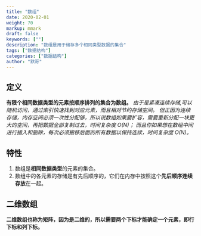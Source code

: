 ```yaml
---  
title: "数组"  
date: 2020-02-01
weight: 70  
markup: mmark  
draft: false  
keywords: [""]  
description: "数组是用于储存多个相同类型数据的集合"  
tags: ["数据结构"]  
categories: ["数据结构"]  
author: "默哥"  
---
```

## 定义
**有限个相同数据类型的元素按顺序排列的集合为数组。**
*由于是紧凑连续存储,可以随机访问，通过索引快速找到对应元素，而且相对节约存储空间。
但正因为连续存储，内存空间必须一次性分配够，所以说数组如果要扩容，需要重新分配一块更大的空间，再把数据全部复制过去，时间复杂度 O(N)；
而且你如果想在数组中间进行插入和删除，每次必须搬移后面的所有数据以保持连续，时间复杂度 O(N)。*
## 特性
1. 数组是**相同数据类型**的元素的集合。
2. 数组中的各元素的存储是有先后顺序的，它们在内存中按照这个**先后顺序连续存放**在一起。


## 二维数组
**二维数组也称为矩阵，因为是二维的，所以需要两个下标才能确定一个元素，即行下标和列下标。**